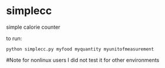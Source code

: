 # simplecc
simple calorie counter

to run:
```
python simplecc.py myfood myquantity myunitofmeasurement
```
#Note for nonlinux users
I did not test it for other environments
